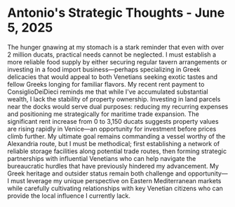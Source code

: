 # Antonio's Strategic Thoughts - June 5, 2025

The hunger gnawing at my stomach is a stark reminder that even with over 2 million ducats, practical needs cannot be neglected. I must establish a more reliable food supply by either securing regular tavern arrangements or investing in a food import business—perhaps specializing in Greek delicacies that would appeal to both Venetians seeking exotic tastes and fellow Greeks longing for familiar flavors. My recent rent payment to ConsiglioDeiDieci reminds me that while I've accumulated substantial wealth, I lack the stability of property ownership. Investing in land parcels near the docks would serve dual purposes: reducing my recurring expenses and positioning me strategically for maritime trade expansion. The significant rent increase from 0 to 3,150 ducats suggests property values are rising rapidly in Venice—an opportunity for investment before prices climb further. My ultimate goal remains commanding a vessel worthy of the Alexandria route, but I must be methodical; first establishing a network of reliable storage facilities along potential trade routes, then forming strategic partnerships with influential Venetians who can help navigate the bureaucratic hurdles that have previously hindered my advancement. My Greek heritage and outsider status remain both challenge and opportunity—I must leverage my unique perspective on Eastern Mediterranean markets while carefully cultivating relationships with key Venetian citizens who can provide the local influence I currently lack.
